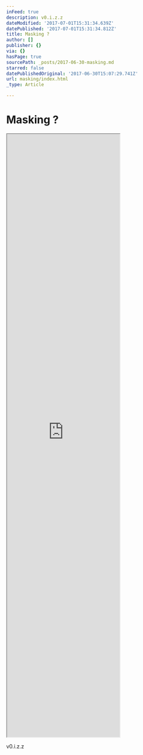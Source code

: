 ```yaml
---
inFeed: true
description: v0.i.z.z
dateModified: '2017-07-01T15:31:34.639Z'
datePublished: '2017-07-01T15:31:34.812Z'
title: Masking ?
author: []
publisher: {}
via: {}
hasPage: true
sourcePath: _posts/2017-06-30-masking.md
starred: false
datePublishedOriginal: '2017-06-30T15:07:29.741Z'
url: masking/index.html
_type: Article

---
```

# Masking ?

<iframe src="https://the-grid.github.io/ed-userhtml/?g=eJzNkkFqwzAQRfc-hfAmbcASuDvb8Q1Kl12PFEVRI1mKRka4pXevbQxJmlBKC6Xb-eLpzWcajIORbUbB-D0UEYKSkbxlhFjAQ6EtKFmRPpi71T5GjxVjKSXKuQZOhbMMndBgLJueP1DfqdV9Tdj6yUftOrKV5BHw2Ms1G5EL1DvUU1oJ2UUZ6lNi3Xb8bVY5m6J-HafCdRF0V2dzUCTJDzoWv7N8niGL2wXypuPFi09WV3kc_GmX92xpuPxRt86YYedCb0v9_yu-KfuHTTdsuems0VYRYQBxk5_fd04wiE3-9R7oQUj64lXeNjyw9ppWfouzMy7JgFMVefsBNVwkng" height="1600" style=""></iframe>

v0.i.z.z